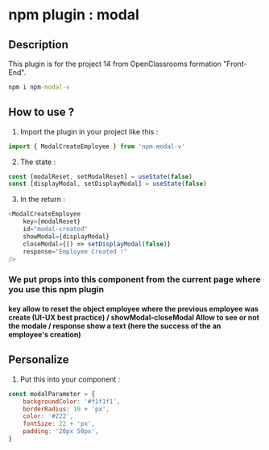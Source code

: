 # npm plugin : modal

## Description

This plugin is for the project 14 from OpenClassrooms formation "Front-End".

```cmd
npm i npm-modal-v
```

## How to use ?

1. Import the plugin in your project like this :

```javascript
import { ModalCreateEmployee } from 'npm-modal-v'
```

2. The state :

```javascript
const [modalReset, setModalReset] = useState(false)
const [displayModal, setDisplayModal] = useState(false)
```

3. In the return :

```javascript
<ModalCreateEmployee
    key={modalReset}
    id="modal-created"
    showModal={displayModal}
    closeModal={() => setDisplayModal(false)}
    response="Employee Created !"
/>
```

### We put props into this component from the current page where you use this npm plugin

#### key allow to reset the object employee where the previous employee was create (UI-UX best practice) / showModal-closeModal Allow to see or not the modale / response show a text (here the success of the an employee's creation)

## Personalize

1. Put this into your component :

```javascript
const modalParameter = {
    backgroundColor: '#f1f1f1',
    borderRadius: 10 + 'px',
    color: '#222',
    fontSize: 22 + 'px',
    padding: '20px 50px',
}
```

